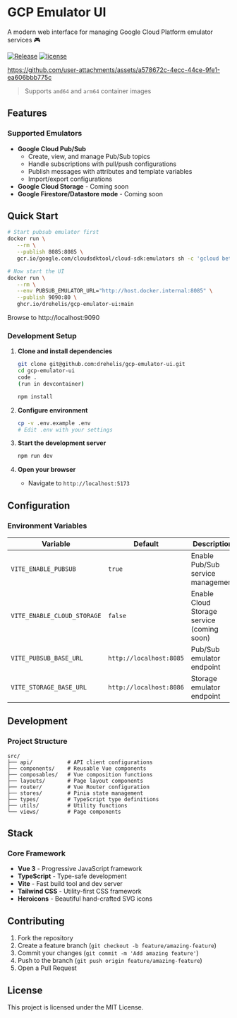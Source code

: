 # GCP Emulator UI

A modern web interface for managing Google Cloud Platform emulator services 🎮

[![Release](https://img.shields.io/github/release/drehelis/gcp-emulator-ui.svg?style=flat-square)](https://github.com/drehelis/gcp-emulator-ui/releases/latest)
[![license](https://img.shields.io/github/license/drehelis/gcp-emulator-ui.svg?style=flat-square)](LICENSE)

https://github.com/user-attachments/assets/a578672c-4ecc-44ce-9fe1-ea606bbb775c

> Supports `amd64` and `arm64` container images

## Features

### Supported Emulators
- **Google Cloud Pub/Sub**
   * Create, view, and manage Pub/Sub topics
   * Handle subscriptions with pull/push configurations
   * Publish messages with attributes and template variables
   * Import/export configurations
- **Google Cloud Storage** - Coming soon
- **Google Firestore/Datastore mode** - Coming soon

## Quick Start
```bash
# Start pubsub emulator first
docker run \
   --rm \
   --publish 8085:8085 \
   gcr.io/google.com/cloudsdktool/cloud-sdk:emulators sh -c 'gcloud beta emulators pubsub start --host-port=0.0.0.0:8085'

# Now start the UI
docker run \
   --rm \
   --env PUBSUB_EMULATOR_URL="http://host.docker.internal:8085" \
   --publish 9090:80 \
   ghcr.io/drehelis/gcp-emulator-ui:main
```
Browse to http://localhost:9090

### Development Setup

1. **Clone and install dependencies**
   ```bash
   git clone git@github.com:drehelis/gcp-emulator-ui.git
   cd gcp-emulator-ui
   code .
   (run in devcontainer)
   
   npm install
   ```

2. **Configure environment**
   ```bash
   cp -v .env.example .env
   # Edit .env with your settings
   ```

3. **Start the development server**
   ```bash
   npm run dev
   ```

4. **Open your browser**
   - Navigate to `http://localhost:5173`

## Configuration

### Environment Variables

| Variable | Default | Description |
|----------|---------|-------------|
| `VITE_ENABLE_PUBSUB` | `true` | Enable Pub/Sub service management |
| `VITE_ENABLE_CLOUD_STORAGE` | `false` | Enable Cloud Storage service (coming soon) |
| `VITE_PUBSUB_BASE_URL` | `http://localhost:8085` | Pub/Sub emulator endpoint |
| `VITE_STORAGE_BASE_URL` | `http://localhost:8086` | Storage emulator endpoint |

## Development

### Project Structure

```
src/
├── api/           # API client configurations
├── components/    # Reusable Vue components
├── composables/   # Vue composition functions
├── layouts/       # Page layout components
├── router/        # Vue Router configuration
├── stores/        # Pinia state management
├── types/         # TypeScript type definitions
├── utils/         # Utility functions
└── views/         # Page components
```

## Stack

### Core Framework
- **Vue 3** - Progressive JavaScript framework
- **TypeScript** - Type-safe development
- **Vite** - Fast build tool and dev server
- **Tailwind CSS** - Utility-first CSS framework
- **Heroicons** - Beautiful hand-crafted SVG icons

## Contributing

1. Fork the repository
2. Create a feature branch (`git checkout -b feature/amazing-feature`)
3. Commit your changes (`git commit -m 'Add amazing feature'`)
4. Push to the branch (`git push origin feature/amazing-feature`)
5. Open a Pull Request

## License

This project is licensed under the MIT License.
